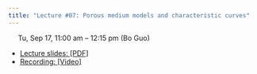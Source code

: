 ```yaml
---
title: "Lecture #07: Porous medium models and characteristic curves"
---
```


&nbsp;&nbsp;&nbsp;&nbsp;&nbsp;Tu, Sep 17, 11:00 am – 12:15 pm (Bo Guo)

- [Lecture slides: [PDF]](../assets/lecture_slides/Lecture_7_(9-17-2024).pdf)
- [Recording: [Video]](https://arizona.zoom.us/rec/share/9fDGlc5O_0t52JjjtrRHeIhSPK5ipDq0tJUsEVcN_acPmlehdWVld4tr5MuzjmQY.LtwtMvS9wkEwVYJi?startTime=1726596022000)
